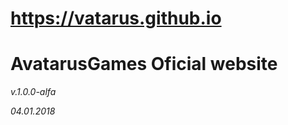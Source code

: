 # https://vatarus.github.io
AvatarusGames Oficial website
===================

_v.1.0.0-alfa_

_04.01.2018_

